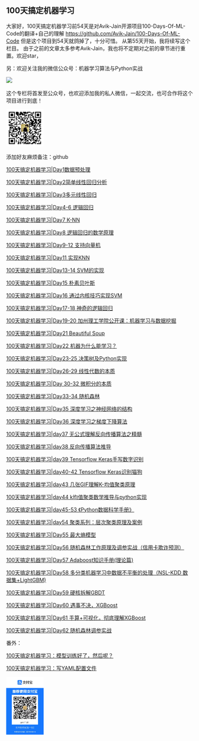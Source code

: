 ## 100天搞定机器学习
大家好，100天搞定机器学习前54天是对Avik-Jain开源项目100-Days-Of-ML-Code的翻译+自己的理解
https://github.com/Avik-Jain/100-Days-Of-ML-Code
但是这个项目到54天就鸽掉了，十分可惜。
从第55天开始，我将续写这个栏目。
由于之前的文章太多参考Avik-Jain，我也将不定期对之前的章节进行重置。欢迎star，

另：欢迎关注我的微信公众号：机器学习算法与Python实战

<img src="officialaccount.png" width="30%">


这个专栏将首发至公众号，也欢迎添加我的私人微信，一起交流，也可合作将这个项目进行到底！

<img src="mywechat.jpeg" width="20%">

添加好友麻烦备注：github

[100天搞定机器学习|Day1数据预处理](http://mp.weixin.qq.com/s?__biz=MzA4MjYwMTc5Nw==&mid=2648929809&idx=1&sn=6583853472779ddde813391c186e49be&chksm=8794e43bb0e36d2d97bd2200a74e4ef70072afadb3df646131c3bb2522274b87ee3fc049a444&scene=21#wechat_redirect)

[100天搞定机器学习|Day2简单线性回归分析](http://mp.weixin.qq.com/s?__biz=MzA4MjYwMTc5Nw==&mid=2648929825&idx=1&sn=87d68cf2b67569905662f5cee6de2412&chksm=8794e40bb0e36d1df52991e60ac433f56135d14799f2d1e638d2159a4f5e54ab7b53a384f080&scene=21#wechat_redirect)

[100天搞定机器学习|Day3多元线性回归](http://mp.weixin.qq.com/s?__biz=MzA4MjYwMTc5Nw==&mid=2648929849&idx=1&sn=d5662bf397f9621f4afbb271e661927a&chksm=8794e413b0e36d05ea5a9bd40f3a585dcefc0b4c1abddbd562b16c92fabebe237be21548a848&scene=21#wechat_redirect)

[100天搞定机器学习|Day4-6 逻辑回归](http://mp.weixin.qq.com/s?__biz=MzA4MjYwMTc5Nw==&mid=2648929868&idx=1&sn=5807d7ddc97088f0322d005c2a611e74&chksm=8794e466b0e36d7027d6dcbe3b536228b97b96f74656dfb62f816495e1933473eddab5c5c1a2&scene=21#wechat_redirect)

[100天搞定机器学习|Day7 K-NN](http://mp.weixin.qq.com/s?__biz=MzA4MjYwMTc5Nw==&mid=2648929908&idx=1&sn=d286fb7b6137cdd38f8da1a442e059f0&chksm=8794e45eb0e36d4827b8a15bb69e80e4a1fea358fccda510e03e078ad5479324b3cf91807173&scene=21#wechat_redirect)

[100天搞定机器学习|Day8 逻辑回归的数学原理](http://mp.weixin.qq.com/s?__biz=MzA4MjYwMTc5Nw==&mid=2648929948&idx=2&sn=1c2f6263a8ac56b1837e730c2141a474&chksm=8794e4b6b0e36da09a505525b8608736e94f6ea00cd20cee0dc7158291f2338c21411f4bfd39&scene=21#wechat_redirect)

[100天搞定机器学习|Day9-12 支持向量机](http://mp.weixin.qq.com/s?__biz=MzA4MjYwMTc5Nw==&mid=2648929952&idx=1&sn=642aab66caac7bbc7dd781ad9e45c325&chksm=8794e48ab0e36d9c3dc90350d79faf52e50b978a6c0ea99a0b93460f4eae416b4a94ea6de90f&scene=21#wechat_redirect)

[100天搞定机器学习|Day11 实现KNN](http://mp.weixin.qq.com/s?__biz=MzA4MjYwMTc5Nw==&mid=2648929957&idx=1&sn=b1c4268bb60bde35da5debcbfb4c5f7b&chksm=8794e48fb0e36d99277628ef64c0d1a8e7805cfadd7b389bed2d0eeb202e6366522b4c6e405b&scene=21#wechat_redirect)

[100天搞定机器学习|Day13-14 SVM的实现](http://mp.weixin.qq.com/s?__biz=MzA4MjYwMTc5Nw==&mid=2648929966&idx=1&sn=83935cbfd51f56cdb08f1b0444dd2e71&chksm=8794e484b0e36d9226594ac9ba7394d4ac2fd205baef473b4fd6d678fa2cc3e767f32d47ab9b&scene=21#wechat_redirect)

[100天搞定机器学习|Day15 朴素贝叶斯](http://mp.weixin.qq.com/s?__biz=MzA4MjYwMTc5Nw==&mid=2648930067&idx=1&sn=196f11b78f38b2ebcb2337e126615334&chksm=8794e539b0e36c2fbd97ee475215eb55acdcad85c8c462f495b008eb30b55ed1422f306f82a3&scene=21#wechat_redirect)

[100天搞定机器学习|Day16 通过内核技巧实现SVM](http://mp.weixin.qq.com/s?__biz=MzA4MjYwMTc5Nw==&mid=2648930244&idx=1&sn=a2a26eba9293c5c2416ccd17d6676ab5&chksm=8794e5eeb0e36cf8794747a30b8b6cee98db056e9eb62cc075860ed0062b6ef6dc6d5ae81b2e&scene=21#wechat_redirect)

[100天搞定机器学习|Day17-18  神奇的逻辑回归](http://mp.weixin.qq.com/s?__biz=MzA4MjYwMTc5Nw==&mid=2648930288&idx=1&sn=9a70bd64ee2033de479ca73f6a118529&chksm=8794e5dab0e36ccc55269d73f810e5dcf8877ee70688e45ecb8fb82b2d48fcd47fe8739a5960&scene=21#wechat_redirect)

[100天搞定机器学习|Day19-20 加州理工学院公开课：机器学习与数据挖掘](http://mp.weixin.qq.com/s?__biz=MzA4MjYwMTc5Nw==&mid=2648930262&idx=1&sn=9d9ba4967c125c3c3fdfa1f852a52663&chksm=8794e5fcb0e36cea0f26491280047d0c8ee164e72ab163553c9e68d8885112aec97c3d418f28&scene=21#wechat_redirect)

[100天搞定机器学习|Day21 Beautiful Soup](http://mp.weixin.qq.com/s?__biz=MzA4MjYwMTc5Nw==&mid=2648930417&idx=1&sn=7d95a463c2296ca470b059fde68d7abc&chksm=8794ea5bb0e3634dbd3712d3080cfdc9d2eaca7d3798bc8b22d627cfc3cb4ee4891414c10caf&scene=21#wechat_redirect)

[100天搞定机器学习|Day22 机器为什么能学习？](http://mp.weixin.qq.com/s?__biz=MzA4MjYwMTc5Nw==&mid=2648930417&idx=2&sn=e5b05e7af739ae3a2df3ad8531bbea51&chksm=8794ea5bb0e3634d5d5e909484d5e61a0ce1dc2a6e7453c18c6f2145b70e810f87ec162d2e39&scene=21#wechat_redirect)

[100天搞定机器学习|Day23-25 决策树及Python实现](http://mp.weixin.qq.com/s?__biz=MzA4MjYwMTc5Nw==&mid=2648930417&idx=3&sn=d50d29d04b787aafcb48ca742f650deb&chksm=8794ea5bb0e3634d9768b3ed39245ff585bfae895c888ec119fd924bc43dd062e09e6c814bd6&scene=21#wechat_redirect)

[100天搞定机器学习|Day26-29 线性代数的本质](http://mp.weixin.qq.com/s?__biz=MzA4MjYwMTc5Nw==&mid=2648930417&idx=4&sn=0459230c87aef2b3fdc6498971faf205&chksm=8794ea5bb0e3634d8e6b6c58229d81a5782c52df678ccbb894713603341a58c6b8d65b285b0e&scene=21#wechat_redirect)

[100天搞定机器学习|Day 30-32 微积分的本质](http://mp.weixin.qq.com/s?__biz=MzA4MjYwMTc5Nw==&mid=2648930417&idx=5&sn=951ffd6b919d03c85a988094cb1edb62&chksm=8794ea5bb0e3634d404a5953e4098a7d214e8c16d6d4a3c7d0f2e712b51d79c164360d4536d4&scene=21#wechat_redirect)

[100天搞定机器学习|Day33-34 随机森林](http://mp.weixin.qq.com/s?__biz=MzA4MjYwMTc5Nw==&mid=2648930523&idx=2&sn=2233b72afa4758265e01f0c0aaafe264&chksm=8794eaf1b0e363e7c182dd9edf9f50cb143e8baed7de3c6ea8f40c6b2fbe0085fb0ad965c837&scene=21#wechat_redirect)

[100天搞定机器学习|Day35 深度学习之神经网络的结构](http://mp.weixin.qq.com/s?__biz=MzA4MjYwMTc5Nw==&mid=2648931204&idx=2&sn=22ca2eb99fa33aac0ab996cfddaaf667&chksm=8794e9aeb0e360b8a8c5fa22a5ff4a608fa818165dd4a0fb1a227ba9f078575c1ec05a4c6116&scene=21#wechat_redirect)

[100天搞定机器学习|Day36 深度学习之梯度下降算法](http://mp.weixin.qq.com/s?__biz=MzA4MjYwMTc5Nw==&mid=2648931235&idx=2&sn=5258d235f155a93a8fecc0d8558a01e4&chksm=8794e989b0e3609fdd82921f218e9c4d4a51316c15e5e38b627bc95171fef230e65391448fc9&scene=21#wechat_redirect)

[100天搞定机器学习|day37 无公式理解反向传播算法之精髓](https://mp.weixin.qq.com/s?__biz=MzA4MjYwMTc5Nw==&mid=2648931273&idx=2&sn=e6d3ba0ab1989daebe6a421b7203368f&chksm=8794e9e3b0e360f50569c807473b10b1f4320020e454a1e7e7340a1301f86efb898be9d87bd9&scene=21&token=123511318&lang=zh_CN#wechat_redirect)

[100天搞定机器学习|day38 反向传播算法推导](http://mp.weixin.qq.com/s?__biz=MzA4MjYwMTc5Nw==&mid=2648931282&idx=2&sn=a343a356a7334e3acb692de8a1b66a86&chksm=8794e9f8b0e360eea16f5024ac82c90f918c4cf71dde65eaea176cc1a51092a2403697474489&scene=21#wechat_redirect)

[100天搞定机器学习|day39 Tensorflow Keras手写数字识别](http://mp.weixin.qq.com/s?__biz=MzA4MjYwMTc5Nw==&mid=2648931315&idx=2&sn=eb893331ce8bfcecf6a98efd4a1e0811&chksm=8794e9d9b0e360cfe2e2e719369a219921cd017cb27d5ec9d3e79890c97407061ba22cdb48af&scene=21#wechat_redirect)

[100天搞定机器学习|day40-42 Tensorflow Keras识别猫狗](http://mp.weixin.qq.com/s?__biz=MzA4MjYwMTc5Nw==&mid=2648931315&idx=2&sn=eb893331ce8bfcecf6a98efd4a1e0811&chksm=8794e9d9b0e360cfe2e2e719369a219921cd017cb27d5ec9d3e79890c97407061ba22cdb48af&scene=21#wechat_redirect)

[100天搞定机器学习|day43 几张GIF理解K-均值聚类原理](http://mp.weixin.qq.com/s?__biz=MzA4MjYwMTc5Nw==&mid=2648931329&idx=2&sn=c85d0eea79e0a6b631173805bd38f8f2&chksm=8794ee2bb0e3673d1036fcad96205db675d5a1a360ce5de8b18f36e0f87def0caae010139cd4&scene=21#wechat_redirect)

[100天搞定机器学习|day44 k均值聚类数学推导与python实现](http://mp.weixin.qq.com/s?__biz=MzA4MjYwMTc5Nw==&mid=2648931441&idx=3&sn=609892ad8a7deffb5391beafff0726ae&chksm=8794ee5bb0e3674d00c6576043baec14932f035b9ce3a526c608f5e8412aba2968dac4376a53&scene=21#wechat_redirect)

[100天搞定机器学习|day45-53 《Python数据科学手册》](http://mp.weixin.qq.com/s?__biz=MzA4MjYwMTc5Nw==&mid=2648931441&idx=4&sn=19b0d91ba8ca7e09eb41ed3306536397&chksm=8794ee5bb0e3674dd5282175be71a7a3e22f9da0515908fd34a1eb22a1474a29bb12119c2e04&scene=21#wechat_redirect)

[100天搞定机器学习|day54 聚类系列：层次聚类原理及案例](http://mp.weixin.qq.com/s?__biz=MzA4MjYwMTc5Nw==&mid=2648931520&idx=2&sn=968cf54955bd0c56e696618af78a95f4&chksm=8794eeeab0e367fc7539eb55c0183ad5f46420e0d857dccfe6daa205e247b98af6741ad1f5d2&scene=21#wechat_redirect)

[100天搞定机器学习|Day55 最大熵模型](https://mp.weixin.qq.com/s?__biz=MzA4MjYwMTc5Nw==&mid=2648932274&idx=2&sn=5ada70291cab3119e59b26d294f80a25&chksm=8794ed98b0e3648eed6feea95ae55f00fb03110f4b77e29934554f38a0052caafb78ee877365&token=1991487213&lang=zh_CN#rd)

[100天搞定机器学习|Day56 随机森林工作原理及调参实战（信用卡欺诈预测）](https://mp.weixin.qq.com/s?__biz=MzA4MjYwMTc5Nw==&mid=2648932334&idx=2&sn=4a99ae273f3f7d1928a6986658ec2fe8&chksm=8794edc4b0e364d21a187a4ce487c2cf5587c648e143d3ec08105943f6e5c49be06b16f075d9&token=1822684797&lang=zh_CN#rd)

[100天搞定机器学习|Day57 Adaboost知识手册(理论篇)](https://mp.weixin.qq.com/s?__biz=MzA4MjYwMTc5Nw==&amp;mid=2648932515&amp;idx=1&amp;sn=2ac90e1b53169c19140aca36bede4d70&amp;chksm=87941289b0e39b9f493f2e7b5e84ce0d943c3f3185949c0965f61f13991a63373ecc2d772184&token=1141224323&lang=zh_CN#rd)

[100天搞定机器学习|Day58 多分类机器学习中数据不平衡的处理（NSL-KDD 数据集+LightGBM)](https://mp.weixin.qq.com/s?__biz=MzA4MjYwMTc5Nw==&amp;mid=2648935326&amp;idx=1&amp;sn=beccf9c3000cf8e5557fb962c6b29160&amp;chksm=879419b4b0e390a2c6286e07b8c922f78d3265dc70aebfe827b977cd98d03bc159043b49ddad&token=1141224323&lang=zh_CN#rd)

[100天搞定机器学习|Day59 硬核拆解GBDT](https://mp.weixin.qq.com/s?__biz=MzA4MjYwMTc5Nw==&amp;mid=2648937158&amp;idx=2&amp;sn=87232a58735a3fc900daf96b7189b49d&amp;chksm=879400ecb0e389fac1922db02b425c708b568ce4e1493ed6df2297c92723af7e5767e20b5026&token=1141224323&lang=zh_CN#rd)


[100天搞定机器学习|Day60 遇事不决，XGBoost](https://mp.weixin.qq.com/s?__biz=MzA4MjYwMTc5Nw==&mid=2648948540&idx=1&sn=9b7101248effcf5e00aee7a28edb4383&chksm=87942d16b0e3a400567fc26f81d78c04a74a4ab4c45f06cab5dfd19ac6cb385c874c374b73ad&token=211056560&lang=zh_CN&scene=21#wechat_redirect)

[100天搞定机器学习|Day61 手算+可视化，彻底理解XGBoost](https://mp.weixin.qq.com/s?__biz=MzA4MjYwMTc5Nw==&mid=2648949016&idx=2&sn=e07df5503772e08f96a41845a36c8575&chksm=87945332b0e3da24b507f4b39f1889dae196a699a0b8e92f8fd50d498876f66e0b4803273804&token=211056560&lang=zh_CN&scene=21#wechat_redirect)

[100天搞定机器学习|Day62 随机森林调参实战](https://mp.weixin.qq.com/s?__biz=MzA4MjYwMTc5Nw==&mid=2648934632&idx=3&sn=22fb617d5885be57889250d839221f27&chksm=87941ac2b0e393d451917c328f3204737856a28263f8fe7258dc7b8eff7a38a9f94e580fff9c&scene=21&cur_album_id=1340752070114328576#wechat_redirect)



番外：

[100天搞定机器学习：模型训练好了，然后呢？](http://mp.weixin.qq.com/s?__biz=MzA4MjYwMTc5Nw==&mid=2648950326&idx=2&sn=5774aa73de4d0558a2d00de39dee7bd6&chksm=8794541cb0e3dd0aad7963dc54cc99b3a677e5bbb317e106d4b0a611fd08df19daf1dec471c0&scene=21#wechat_redirect)

[100天搞定机器学习：写YAML配置文件](http://mp.weixin.qq.com/s?__biz=MzA4MjYwMTc5Nw==&mid=2648950329&idx=1&sn=4ed063790e872f149487fac5e5e8b826&chksm=87945413b0e3dd05c2b9f677983a60c8c693fa2faf894894194896912c95dcbf6d50ededf6a6&scene=21#wechat_redirect)


<img src="buy_me_a_coffee.jpg" width="20%" alt="Buy me a coffee">